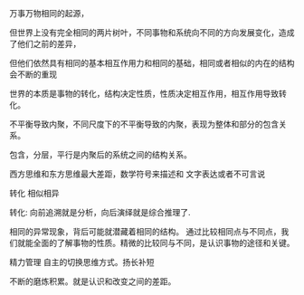 万事万物相同的起源，

但世界上没有完全相同的两片树叶，不同事物和系统向不同的方向发展变化，造成了他们之前的差异，

但他们依然具有相同的基本相互作用力和相同的基础，相同或者相似的内在的结构会不断的重现

世界的本质是事物的转化，结构决定性质，性质决定相互作用，相互作用导致转化。

不平衡导致内聚，不同尺度下的不平衡导致的内聚，表现为整体和部分的包含关系。

包含，分层，平行是内聚后的系统之间的结构关系。

西方思维和东方思维最大差距，数学符号来描述和 文字表达或者不可言说


转化 相似相异

转化: 向前追溯就是分析，向后演绎就是综合推理了.

相同的异常现象，背后可能就潜藏着相同的结构。  通过比较相同点与不同点，我们就能全面的了解事物的性质。精微的比较同与不同，是认识事物的途径和关键。

精力管理
自主的切换思维方式。扬长补短

不断的磨炼积累。就是认识和改变之间的差距。
